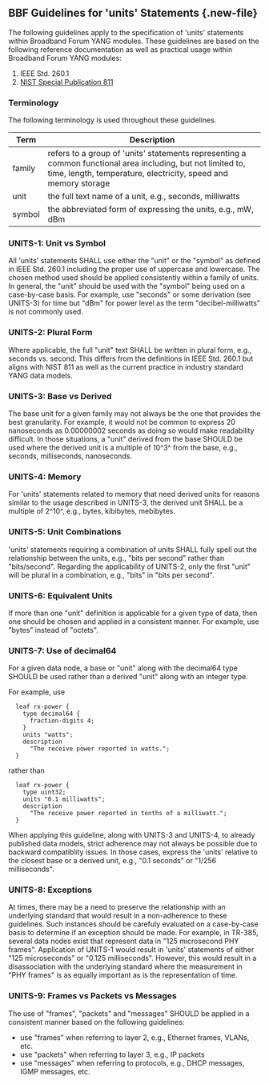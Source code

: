 ## BBF Guidelines for 'units' Statements {.new-file}

The following guidelines apply to the specification of 'units' statements within Broadband Forum
YANG modules. These guidelines are based on the following reference documentation as well as 
practical usage within Broadband Forum YANG modules:

  1. IEEE Std. 260.1
  2. [NIST Special Publication 811](https://www.nist.gov/pml/special-publication-811)

### Terminology

The following terminology is used throughout these guidelines.
  
  | Term   | Description |
  |--------|-------------|
  | family | refers to a group of 'units' statements representing a common functional area including, but not limited to, time, length, temperature, electricity, speed and memory storage |
  | unit   | the full text name of a unit, e.g., seconds, milliwatts |
  | symbol | the abbreviated form of expressing the units, e.g., mW, dBm |

### UNITS-1: Unit vs Symbol

All 'units' statements SHALL use either the "unit" or the "symbol" as defined in IEEE Std. 260.1 including the proper use of uppercase and lowercase. The chosen method used should be applied consistently within a family of units. In general, the "unit" should be used with the "symbol" being used on a case-by-case basis. For example, use "seconds" or some derivation (see UNITS-3) for time but "dBm" for power level as the term "decibel-milliwatts" is not commonly used.
  
### UNITS-2: Plural Form

Where applicable, the full "unit" text SHALL be written in plural form, e.g., seconds vs. second. This differs from the definitions in IEEE Std. 260.1 but aligns with NIST 811 as well as the current practice in industry standard YANG data models.
  
### UNITS-3: Base vs Derived

The base unit for a given family may not always be the one that provides the best granularity. For example, it would not be common to express 20 nanoseconds as 0.00000002 seconds as doing so would make readability difficult. In those situations, a "unit" derived from the base SHOULD be used where the derived unit is a multiple of 10^3^ from the base, e.g., seconds, milliseconds, nanoseconds.
  
### UNITS-4: Memory

For 'units' statements related to memory that need derived units for reasons similar to the usage described in UNITS-3, the derived unit SHALL be a multiple of 2^10^, e.g., bytes, kibibytes, mebibytes.
  
### UNITS-5: Unit Combinations

'units' statements requiring a combination of units SHALL fully spell out the relationship between the units, e.g., "bits per second" rather than "bits/second". Regarding the applicability of UNITS-2, only the first "unit" will be plural in a combination, e.g., "bits" in "bits per second".
  
### UNITS-6: Equivalent Units

If more than one "unit" definition is applicable for a given type of data, then one should be chosen and applied in a consistent manner. For example, use "bytes" instead of "octets".
  
### UNITS-7: Use of decimal64

For a given data node, a base or "unit" along with the decimal64 type SHOULD be used rather than a derived "unit" along with an integer type.

For example, use

```
  leaf rx-power {
    type decimal64 {
      fraction-digits 4;
    }
    units "watts";
    description
      "The receive power reported in watts.";
  }
```
rather than
```
  leaf rx-power {
    type uint32;
    units "0.1 milliwatts";
    description
      "The receive power reported in tenths of a milliwatt.";
  }
```

When applying this guideline, along with UNITS-3 and UNITS-4, to already published data models, strict adherence may not always be possible due to backward compatiblity issues. In those cases, express the 'units' relative to the closest base or a derived unit, e.g., "0.1 seconds" or "1/256 milliseconds". 


### UNITS-8: Exceptions

At times, there may be a need to preserve the relationship with an underlying standard that would result in a non-adherence to these guidelines. Such instances should be carefuly evaluated on a case-by-case basis to determine if an exception should be made. For example, in TR-385, several data nodes exist that represent data in "125 microsecond PHY frames". Application of UNITS-1 would result in 'units' statements of either "125 microseconds" or "0.125 milliseconds". However, this would result in a disassociation with the underlying standard where the measurement in "PHY frames" is as equally important as is the representation of time.

### UNITS-9: Frames vs Packets vs Messages

The use of "frames", "packets" and "messages" SHOULD be applied in a consistent manner based on the following guidelines:

  - use "frames" when referring to layer 2, e.g., Ethernet frames, VLANs, etc.
  - use "packets" when referring to layer 3, e.g., IP packets
  - use "messages" when referring to protocols, e.g., DHCP messages, IGMP messages, etc.
  
  
  


  


